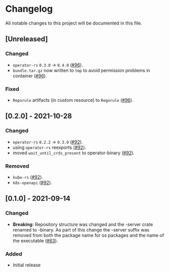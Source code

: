 # Changelog

All notable changes to this project will be documented in this file.

## [Unreleased]

### Changed
- `operator-rs` `0.3.0` → `0.4.0` ([#96]).
- `bundle.tar.gz` now written to `tmp` to avoid permission problems in container ([#96]).

### Fixed
- `Reporule` artifacts (in custom resource) to `Regorule` ([#96]).

[#96]: https://github.com/stackabletech/regorule-operator/pull/96

## [0.2.0] - 2021-10-28

### Changed
- `operator-rs` `0.2.2` → `0.3.0` ([#92]).
- using `operator-rs` reexports ([#92]).
- moved `wait_until_crds_present` to operator-binary ([#92]).

### Removed
- `kube-rs` ([#92]).
- `k8s-openapi` ([#92]).

[#92]: https://github.com/stackabletech/regorule-operator/pull/92

## [0.1.0] - 2021-09-14

### Changed
- **Breaking:** Repository structure was changed and the -server crate renamed to -binary. As part of this change the -server suffix was removed from both the package name for os packages and the name of the executable ([#63]).
 
### Added

- Initial release

[#63]: https://github.com/stackabletech/regorule-operator/pull/63